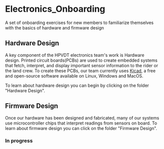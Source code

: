 # Electronics_Onboarding
A set of onboarding exercises for new members to familiarize themselves with the basics of hardware and firmware design


## Hardware Design
A key component of the HPVDT electronics team's work is Hardware design. Printed circuit boards(PCBs) are used to create embedded systems that fetch, interpret, and display important sensor information to the rider or the land crew. To create these PCBs, our team currently uses [Kicad](Kicad.com), a free and open-source software available on Linux, Windows and MacOS.

To learn about hardware design you can begin by clicking on the folder "Hardware Design".

## Firmware Design

Once our hardware has been designed and fabricated, many of our systems use microcontroller chips that interpret readings from sensors on board. To learn about firmware design you can click on the folder "Firmware Design".


### In progress
